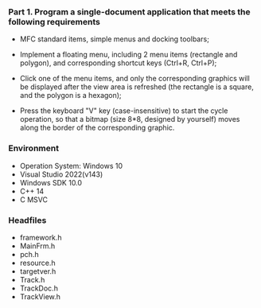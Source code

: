 ### Part 1. Program a single-document application that meets the following requirements

- MFC standard items, simple menus and docking toolbars;

- Implement a floating menu, including 2 menu items (rectangle and polygon), and corresponding shortcut keys (Ctrl+R, Ctrl+P);

- Click one of the menu items, and only the corresponding graphics will be displayed after the view area is refreshed (the rectangle is a square, and the polygon is a hexagon);

- Press the keyboard "V" key (case-insensitive) to start the cycle operation, so that a bitmap (size 8*8, designed by yourself) moves along the border of the corresponding graphic.

### Environment

- Operation System: Windows 10
- Visual Studio 2022(v143)
- Windows SDK 10.0
- C++ 14
- C MSVC

### Headfiles

- framework.h
- MainFrm.h
- pch.h
- resource.h
- targetver.h
- Track.h
- TrackDoc.h
- TrackView.h
